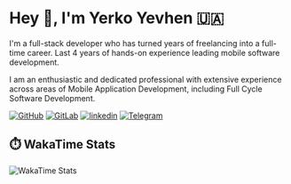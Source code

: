 # Hey 👋, I'm Yerko Yevhen 🇺🇦

I'm a full-stack developer who has turned years of freelancing into a full-time career.
Last 4 years of hands-on experience leading mobile software development.

I am an enthusiastic and dedicated professional with extensive experience across areas of Mobile Application Development, including Full Cycle Software Development.


[![GitHub](https://img.shields.io/badge/github-%2324292e.svg?style=for-the-badge&logo=github)][github]
[![GitLab](https://img.shields.io/badge/gitlab-330F63.svg?style=for-the-badge&logo=gitlab)][gitlab]
[![linkedin](https://img.shields.io/badge/linkedin-%231E77B5.svg?style=for-the-badge&logo=linkedin)][linkedin]
[![Telegram](https://img.shields.io/badge/telegram-330F63.svg?style=for-the-badge&logo=telegram)][telegram]


## ⏱️ WakaTime Stats
![WakaTime Stats](https://wakatime.com/share/@osben/9380031e-cf3e-48bc-aaea-cb79000bda42.png)

[github]: https://github.com/osben
[gitlab]: https://gitlab.com/osben
[linkedin]: https://linkedin.com/in/osben
[telegram]: https://t.me/osben90
